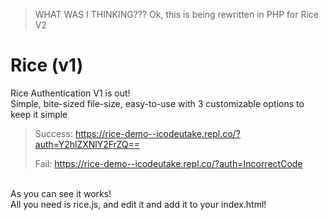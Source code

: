 > WHAT WAS I THINKING??? Ok, this is being rewritten in PHP for Rice V2
# Rice (v1)
Rice Authentication V1 is out!
<br>
Simple, bite-sized file-size, easy-to-use with 3 customizable options to keep it simple
<br>
> Success: https://rice-demo--icodeutake.repl.co/?auth=Y2hlZXNlY2FrZQ==
>
> Fail: https://rice-demo--icodeutake.repl.co/?auth=IncorrectCode
<br>
As you can see it works!
<br>
All you need is rice.js, and edit it and add it to your index.html!
